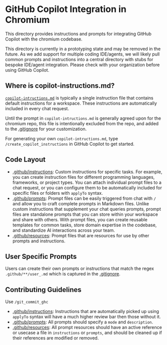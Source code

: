 # GitHub Copilot Integration in Chromium

This directory provides instructions and prompts for integrating GitHub Copilot
with the chromium codebase.

This directory is currently in a prototyping state and may be removed in the
future. As we add support for multiple coding IDE/agents, we will likely pull
common prompts and instructions into a central directory with stubs for bespoke
IDE/agent integration. Please check with your organization before using GitHub
Copilot.

## Where is copilot-instructions.md?
[`copilot-intructions.md`](../copilot-instructions.md) is typically a single
instruction file that contains default instructions for a workspace. These
instructions are automatically included in every chat request.

Until the prompt in `copilot-intructions.md` is generally agreed upon for the
chromium repo, this file is intentionally excluded from the repo, and added to
the [.gitignore](../.gitignore) for your customization.

For generating your own `copilot-intructions.md`, type
`/create_copilot_instructions` in GitHub Copilot to get started.

## Code Layout
- [.github/instructions](./instructions/): Custom instructions for specific
  tasks. For example, you can create instruction files for different programming
  languages, frameworks, or project types. You can attach individual prompt
  files to a chat request, or you can configure them to be automatically
  included for specific files or folders with `applyTo` syntax.
- [.github/prompts](./prompts/): Prompt files can be easily triggered from chat
  with `/` and allow you to craft complete prompts in Markdown files.
  Unlike custom instructions that supplement your chat queries prompts, prompt
  files are standalone prompts that you can store within your workspace and
  share with others. With prompt files, you can create reusable templates for
  common tasks, store domain expertise in the codebase, and standardize AI
  interactions across your team.
- [.github/resources](./resources/): Prompt files that are resources for use by
  other prompts and instructions.

## User Specific Prompts
Users can create their own prompts or instructions that match the regex
`.github/**/user_.md` which is captured in the [.gitignore](../.gitignore).

## Contributing Guidelines
Use `/git_commit_ghc`

- [.github/instructions](./instructions/): Instructions that are automatically
  picked up using `applyTo` syntax will have a much higher review bar then those
  without it.
- [.github/prompts](./prompts/): All prompts should specify a `mode` and
  `description`.
- [.github/resources](./resources/): All prompt resources should have an active
  reference or usecase a file in `instructions` or `prompts`, and should be
  cleaned up if their references are modified or removed.

